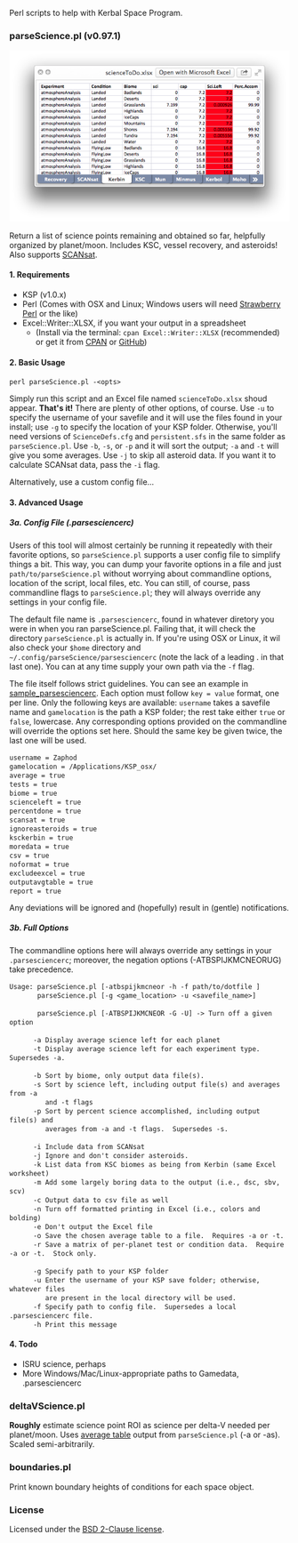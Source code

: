 Perl scripts to help with Kerbal Space Program.


### parseScience.pl (v0.97.1)
![Kerbin science](./img/kerbin.png)

Return a list of science points remaining and obtained so far, helpfully organized by planet/moon. Includes KSC, vessel recovery, and asteroids!  Also supports [SCANsat](https://github.com/S-C-A-N/SCANsat).

#### 1. Requirements
- KSP (v1.0.x)
- Perl (Comes with OSX and Linux; Windows users will need [Strawberry Perl](http://strawberryperl.com/) or the like)
- Excel::Writer::XLSX, if you want your output in a spreadsheet
    -  (Install via the terminal: `cpan Excel::Writer::XLSX` (recommended) or get it from [CPAN](http://search.cpan.org/~jmcnamara/Excel-Writer-XLSX-0.78/lib/Excel/Writer/XLSX.pm) or [GitHub](https://github.com/jmcnamara/excel-writer-xlsx))

#### 2. Basic Usage
````shell
perl parseScience.pl -<opts>
````

Simply run this script and an Excel file named `scienceToDo.xlsx` shoud appear.  **That's it!**  There are plenty of other options, of course.  Use `-u` to specify the username of your savefile and it will use the files found in your install; use `-g` to specify the location of your KSP folder.  Otherwise, you'll need versions of `ScienceDefs.cfg` and `persistent.sfs` in the same folder as `parseScience.pl`.  Use `-b`, `-s`, or `-p` and it will sort the output; `-a` and `-t` will give you some averages.  Use `-j` to skip all asteroid data.  If you want it to calculate SCANsat data, pass the `-i` flag.

Alternatively, use a custom config file...

#### 3. Advanced Usage
##### 3a. Config File (.parsesciencerc)
Users of this tool will almost certainly be running it repeatedly with their favorite options, so `parseScience.pl` supports a user config file to simplify things a bit.  This way, you can dump your favorite options in a file and just `path/to/parseScience.pl` without worrying about commandline options, location of the script, local files, etc.  You can still, of course, pass commandline flags to `parseScience.pl`; they will always override any settings in your config file.

The default file name is `.parsesciencerc`, found in whatever diretory you were in when you ran parseScience.pl.  Failing that, it will check the directory `parseScience.pl` is actually in.  If you're using OSX or Linux, it wil also check your `$home` directory and `~/.config/parseScience/parsesciencerc` (note the lack of a leading . in that last one).  You can at any time supply your own path via the `-f` flag.

The file itself follows strict guidelines.  You can see an example in [sample_parsesciencerc](./sample_parsesciencerc).  Each option must follow `key = value` format, one per line.  Only the following keys are available: `username` takes a savefile name and `gamelocation` is the path a KSP folder; the rest take either `true` or `false`, lowercase.  Any corresponding options provided on the commandline will override the options set here.  Should the same key be given twice, the last one will be used.

````shell
username = Zaphod
gamelocation = /Applications/KSP_osx/
average = true
tests = true
biome = true
scienceleft = true
percentdone = true
scansat = true
ignoreasteroids = true
ksckerbin = true
moredata = true
csv = true
noformat = true
excludeexcel = true
outputavgtable = true
report = true
````
Any deviations will be ignored and (hopefully) result in (gentle) notifications.

##### 3b. Full Options
The commandline options here will always override any settings in your `.parsesciencerc`; moreover, the negation options (-ATBSPIJKMCNEORUG) take precedence.
````
Usage: parseScience.pl [-atbspijkmcneor -h -f path/to/dotfile ]
       parseScience.pl [-g <game_location> -u <savefile_name>]

       parseScience.pl [-ATBSPIJKMCNEOR -G -U] -> Turn off a given option

      -a Display average science left for each planet
      -t Display average science left for each experiment type.  Supersedes -a.

      -b Sort by biome, only output data file(s).
      -s Sort by science left, including output file(s) and averages from -a
         and -t flags
      -p Sort by percent science accomplished, including output file(s) and
         averages from -a and -t flags.  Supersedes -s.

      -i Include data from SCANsat
      -j Ignore and don't consider asteroids.
      -k List data from KSC biomes as being from Kerbin (same Excel worksheet)
      -m Add some largely boring data to the output (i.e., dsc, sbv, scv)
      -c Output data to csv file as well
      -n Turn off formatted printing in Excel (i.e., colors and bolding)
      -e Don't output the Excel file
      -o Save the chosen average table to a file.  Requires -a or -t.
      -r Save a matrix of per-planet test or condition data.  Require -a or -t.  Stock only.

      -g Specify path to your KSP folder
      -u Enter the username of your KSP save folder; otherwise, whatever files
         are present in the local directory will be used.
      -f Specify path to config file.  Supersedes a local .parsesciencerc file.
      -h Print this message
````

#### 4. Todo
- ISRU science, perhaps
- More Windows/Mac/Linux-appropriate paths to Gamedata, .parsesciencerc

### deltaVScience.pl
**Roughly** estimate science point ROI as science per delta-V needed per planet/moon.  Uses [average table](./average_table.txt) output from `parseScience.pl` (-a or -as).  Scaled semi-arbitrarily.

### boundaries.pl
Print known boundary heights of conditions for each space object.

### License
Licensed under the [BSD 2-Clause license](./LICENSE).
